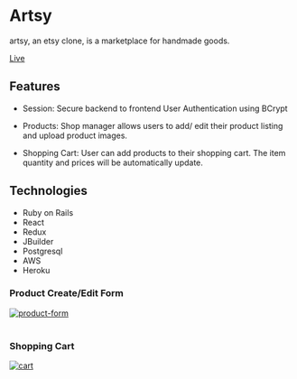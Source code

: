 # Artsy

artsy, an etsy clone, is a marketplace for handmade goods.

[Live](https://artsy-aa.herokuapp.com/#/)

## Features 

* Session: Secure backend to frontend User Authentication using BCrypt 

* Products: Shop manager allows users to add/ edit their product listing and upload product images.

* Shopping Cart: User can add products to their shopping cart. The item quantity and prices will be automatically update.

## Technologies 

* Ruby on Rails
* React
* Redux 
* JBuilder
* Postgresql
* AWS 
* Heroku 

### Product Create/Edit Form 
<a href="https://ibb.co/3m8g4Kj"><img src="https://i.ibb.co/0yWHm56/product-form.png" alt="product-form" border="0"></a><br /><a target='_blank' href='https://babynamesetc.com/michael-jackson-kids-names'></a><br />

### Shopping Cart 
<a href="https://ibb.co/8NXfcnp"><img src="https://i.ibb.co/17bP6Y5/cart.png" alt="cart" border="0"></a><br /><a target='_blank' href='https://babynamesetc.com/rhyming'></a><br />
